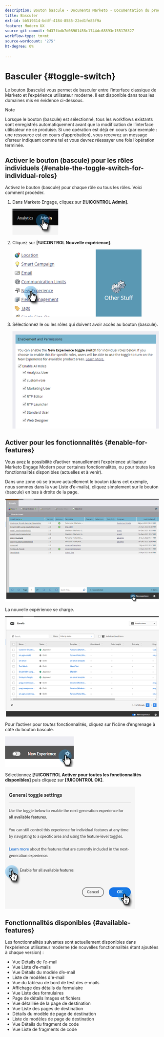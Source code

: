 ```yaml
---
description: Bouton bascule - Documents Marketo - Documentation du produit
title: Basculer
exl-id: bb519314-bddf-4184-8585-22ed1fe85f9a
feature: Modern UX
source-git-commit: 0d37fbdb7d08901458c1744dc68893e155176327
workflow-type: tm+mt
source-wordcount: '275'
ht-degree: 0%

---
```


# Basculer {#toggle-switch}

Le bouton (bascule) vous permet de basculer entre l’interface classique de Marketo et l’expérience utilisateur moderne. Il est disponible dans tous les domaines mis en évidence ci-dessous.

>[!NOTE]
>
>Lorsque le bouton (bascule) est sélectionné, tous les workflows existants sont enregistrés automatiquement avant que la modification de l’interface utilisateur ne se produise. Si une opération est déjà en cours (par exemple : une ressource est en cours d’approbation), vous recevrez un message d’erreur indiquant comme tel et vous devrez réessayer une fois l’opération terminée.

## Activer le bouton (bascule) pour les rôles individuels {#enable-the-toggle-switch-for-individual-roles}

Activez le bouton (bascule) pour chaque rôle ou tous les rôles. Voici comment procéder.

1. Dans Marketo Engage, cliquez sur **[!UICONTROL Admin]**.

   ![](assets/toggle-switch-1.png)

1. Cliquez sur **[!UICONTROL Nouvelle expérience]**.

   ![](assets/toggle-switch-2.png)

1. Sélectionnez le ou les rôles qui doivent avoir accès au bouton (bascule).

   ![](assets/toggle-switch-3.png)

## Activer pour les fonctionnalités {#enable-for-features}

Vous avez la possibilité d’activer manuellement l’expérience utilisateur Marketo Engage Modern pour certaines fonctionnalités, ou pour toutes les fonctionnalités disponibles (actuelles et à venir).

Dans une zone où se trouve actuellement le bouton (dans cet exemple, nous sommes dans la vue Liste d’e-mails), cliquez simplement sur le bouton (bascule) en bas à droite de la page.

![](assets/toggle-switch-4.png)

La nouvelle expérience se charge.

![](assets/toggle-switch-5.png)

Pour l’activer pour _toutes_ fonctionnalités, cliquez sur l’icône d’engrenage à côté du bouton bascule.

![](assets/toggle-switch-6.png)

Sélectionnez **[!UICONTROL Activer pour toutes les fonctionnalités disponibles]** puis cliquez sur **[!UICONTROL OK]**.

![](assets/toggle-switch-7.png)

## Fonctionnalités disponibles {#available-features}

Les fonctionnalités suivantes sont actuellement disponibles dans l’expérience utilisateur moderne (de nouvelles fonctionnalités étant ajoutées à chaque version) :

* Vue Détails de l’e-mail
* Vue Liste d’e-mails
* Vue Détails du modèle d’e-mail
* Liste de modèles d&#39;e-mail
* Vue du tableau de bord de test des e-mails
* Affichage des détails du formulaire
* Vue Liste des formulaires
* Page de détails Images et fichiers
* Vue détaillée de la page de destination
* Vue Liste des pages de destination
* Détails du modèle de page de destination
* Liste de modèles de page de destination
* Vue Détails du fragment de code
* Vue Liste de fragments de code



